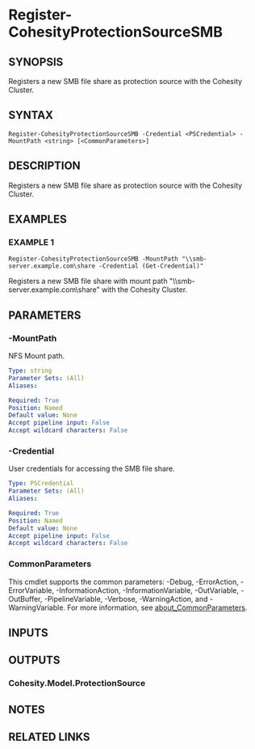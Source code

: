 # Register-CohesityProtectionSourceSMB

## SYNOPSIS
Registers a new SMB file share as protection source with the Cohesity Cluster.

## SYNTAX

```
Register-CohesityProtectionSourceSMB -Credential <PSCredential> -MountPath <string> [<CommonParameters>]
```

## DESCRIPTION
Registers a new SMB file share as protection source with the Cohesity Cluster.

## EXAMPLES

### EXAMPLE 1
```
Register-CohesityProtectionSourceSMB -MountPath "\\smb-server.example.com\share -Credential (Get-Credential)"
```

Registers a new SMB file share with mount path "\\\\smb-server.example.com\share" with the Cohesity Cluster.

## PARAMETERS

### -MountPath
NFS Mount path.

```yaml
Type: string
Parameter Sets: (All)
Aliases:

Required: True
Position: Named
Default value: None
Accept pipeline input: False
Accept wildcard characters: False
```

### -Credential
User credentials for accessing the SMB file share.

```yaml
Type: PSCredential
Parameter Sets: (All)
Aliases:

Required: True
Position: Named
Default value: None
Accept pipeline input: False
Accept wildcard characters: False
```

### CommonParameters
This cmdlet supports the common parameters: -Debug, -ErrorAction, -ErrorVariable, -InformationAction, -InformationVariable, -OutVariable, -OutBuffer, -PipelineVariable, -Verbose, -WarningAction, and -WarningVariable. For more information, see [about_CommonParameters](http://go.microsoft.com/fwlink/?LinkID=113216).

## INPUTS

## OUTPUTS

### Cohesity.Model.ProtectionSource
## NOTES

## RELATED LINKS
